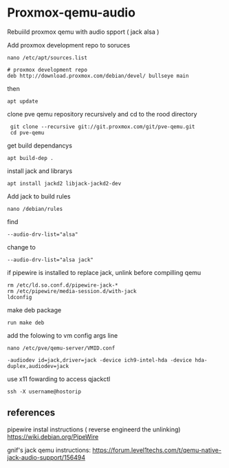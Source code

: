 # Proxmox-qemu-audio
Rebuiild proxmox qemu with audio spport ( jack alsa )


Add proxmox development repo to soruces
```
nano /etc/apt/sources.list
```

```
# proxmox development repo
deb http://download.proxmox.com/debian/devel/ bullseye main
```
 then 

```
apt update
```
clone pve qemu repository recursively and cd to the rood directory
```
 git clone --recursive git://git.proxmox.com/git/pve-qemu.git
 cd pve-qemu
```

get build dependancys

```
apt build-dep .
```
install jack and librarys

```
apt install jackd2 libjack-jackd2-dev
```

Add jack to build rules
```
nano /debian/rules
```
find
```
--audio-drv-list="alsa"
```

change to 
```
--audio-drv-list="alsa jack"
```

if pipewire is installed to replace jack, unlink before compilling qemu

```
rm /etc/ld.so.conf.d/pipewire-jack-*
rm /etc/pipewire/media-session.d/with-jack
ldconfig
```
make deb package

```
run make deb
```


add the folowing to vm config args line
```
nano /etc/pve/qemu-server/VMID.conf
```
```
-audiodev id=jack,driver=jack -device ich9-intel-hda -device hda-duplex,audiodev=jack
```

use x11 fowarding to access qjackctl

```
ssh -X username@hostorip
```



## references
pipewire instal instructions ( reverse engineerd the unlinking)
https://wiki.debian.org/PipeWire

gnif's jack qemu instructions:
https://forum.level1techs.com/t/qemu-native-jack-audio-support/156494
